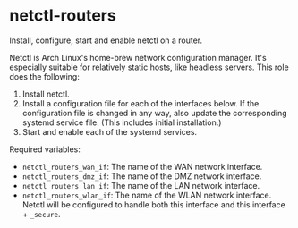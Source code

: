 netctl-routers
==============

Install, configure, start and enable netctl on a router.

Netctl is Arch Linux's home-brew network configuration manager. It's especially
suitable for relatively static hosts, like headless servers. This role does the
following:

1. Install netctl.
2. Install a configuration file for each of the interfaces below. If the
   configuration file is changed in any way, also update the corresponding
   systemd service file. (This includes initial installation.)
3. Start and enable each of the systemd services.

Required variables:

* `netctl_routers_wan_if`: The name of the WAN network interface.
* `netctl_routers_dmz_if`: The name of the DMZ network interface.
* `netctl_routers_lan_if`: The name of the LAN network interface.
* `netctl_routers_wlan_if`: The name of the WLAN network interface. Netctl will
  be configured to handle both this interface and this interface + `_secure`.

